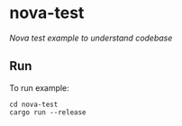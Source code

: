# nova-test
_Nova test example to understand codebase_

## Run
To run example:
```
cd nova-test
cargo run --release
```
